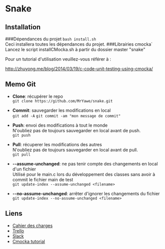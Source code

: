 # Snake

## Installation
###Dépendances du projet
`bash install.sh`   
Ceci installera toutes les dépendances du projet.
###Librairies cmocka`
Lancez le script installCMocka.sh à partir du dossier master "snake"

Pour un tutorial d'utilisation veuillez-vous référer à :

http://zhuyong.me/blog/2014/03/19/c-code-unit-testing-using-cmocka/
## Memo Git

* **Clone**: récupérer le repo  
`git clone https://github.com/MrYawe/snake.git`

* **Commit**: sauvegarder les modifications en local     
`git add -A`
`git commit -am "mon message de commit"`

* **Push**: envoi des modifications à tout le monde      
N'oubliez pas de toujours sauvegarder en local avant de push.    
`git push`

* **Pull**: récuperer les modifications des autres      
N'oubliez pas de toujours sauvegarder en local avant de pull.   
`git pull`

* **--assume-unchanged**: ne pas tenir compte des changements en local d'un fichier       
Utilisé pour le main.c lors du développement des classes sans avoir à commit le fichier main de test        
`git update-index --assume-unchanged <filename>`
* **--no-assume-unchanged**: arrêter d'ignorer les changements du fichier       
`git update-index --no-assume-unchanged <filename>`

## Liens
* [Cahier des charges](https://goo.gl/QdoBUI)
* [Trello](https://trello.com/b/cI9Wid56/ipi-snake)
* [Slack](https://larakis.slack.com)
* [Cmocka tutorial](http://zhuyong.me/blog/2014/03/19/c-code-unit-testing-using-cmocka/)
